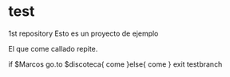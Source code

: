 # test
1st repository
Esto es un proyecto de ejemplo

El que come callado repite.

if $Marcos go.to $discoteca{
    come
}else{
    come
}
exit
testbranch